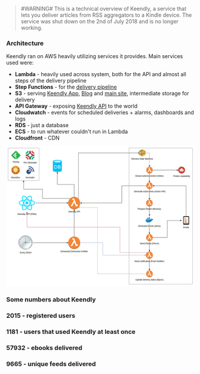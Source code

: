 
> #WARNING# This is a technical overview of Keendly, a service that lets you deliver articles from RSS aggregators to a Kindle device. The service was shut down on the 2nd of July 2018 and is no longer working.

### Architecture
Keendly ran on AWS heavily utilizing services it provides. Main services used were:
* **Lambda** - heavily used across system, both for the API and almost all steps of the delivery pipeline
* **Step Functions** - for the [delivery pipeline](https://github.com/Keendly/delivery-state-machine)
* **S3** - serving [Keendly App](https://github.com/Keendly/keendly-app), [Blog](https://github.com/Keendly/blog.keendly) and [main site](https://github.com/Keendly/keendly.com), intermediate storage for delivery
* **API Gateway** - exposing [Keendly API](https://github.com/Keendly/keendly-api) to the world
* **Cloudwatch** - events for scheduled deliveries + alarms, dashboards and logs
* **RDS** - just a database
* **ECS** - to run whatever couldn't run in Lambda
* **Cloudfront** - CDN

![Diagram](diagram.png)

### Some numbers about Keendly

### 2015 - registered users
### 1181 - users that used Keendly at least once
### 57932 - ebooks delivered
### 9665 - unique feeds delivered
